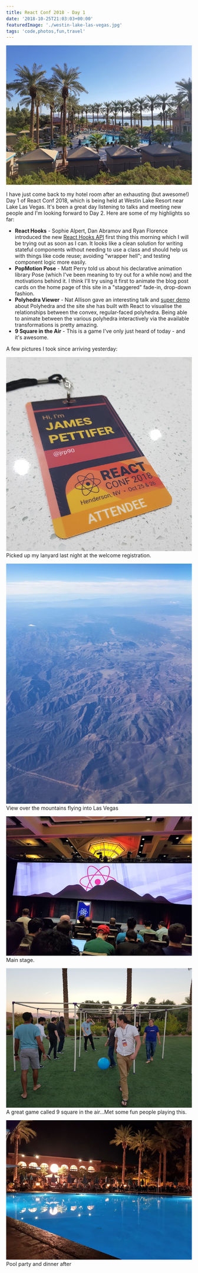```yaml
---
title: React Conf 2018 - Day 1
date: '2018-10-25T21:03:03+00:00'
featuredImage: './westin-lake-las-vegas.jpg'
tags: 'code,photos,fun,travel'
---
```


![Westin Lake Las Vegas](./westin-lake-las-vegas.jpg)

I have just come back to my hotel room after an exhausting (but awesome!) Day 1 of React Conf 2018, which is being held at Westin Lake Resort near Lake Las Vegas. It's been a great day listening to talks and meeting new people and I'm looking forward to Day 2. Here are some of my highlights so far:

- **React Hooks** - Sophie Alpert, Dan Abramov and Ryan Florence introduced the new [React Hooks API](https://reactjs.org/docs/hooks-intro.html) first thing this morning which I will be trying out as soon as I can. It looks like a clean solution for writing stateful components without needing to use a class and should help us with things like code reuse; avoiding "wrapper hell"; and testing component logic more easily.
- **PopMotion Pose** - Matt Perry told us about his declarative animation library Pose (which I've been meaning to try out for a while now) and the motivations behind it. I think I'll try using it first to animate the blog post cards on the home page of this site in a "staggered" fade-in, drop-down fashion.
- **Polyhedra Viewer** - Nat Allison gave an interesting talk and [super demo](https://polyhedra.tessera.li/) about Polyhedra and the site she has built with React to visualise the relationships between the convex, regular-faced polyhedra. Being able to animate between the various polyhedra interactively via the available transformations is pretty amazing.
- **9 Square in the Air** - This is a game I've only just heard of today - and it's awesome.

A few pictures I took since arriving yesterday:

![React Conf 2018](./react-conf-2018.jpg)
Picked up my lanyard last night at the welcome registration.

![Mountains](./mountains.jpg)
View over the mountains flying into Las Vegas

![Stage](./stage.jpg)
Main stage.

![9 Square](./9-square.jpg)
A great game called 9 square in the air...Met some fun people playing this.

![Pool](./pool.jpg)
Pool party and dinner after
